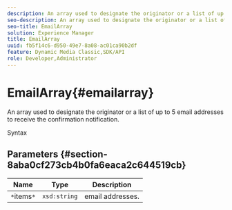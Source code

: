 ```yaml
---
description: An array used to designate the originator or a list of up to 5 email addresses to receive the confirmation notification.
seo-description: An array used to designate the originator or a list of up to 5 email addresses to receive the confirmation notification.
seo-title: EmailArray
solution: Experience Manager
title: EmailArray
uuid: fb5f14c6-d950-49e7-8a08-ac01ca90b2df
feature: Dynamic Media Classic,SDK/API
role: Developer,Administrator
---
```


# EmailArray{#emailarray}

An array used to designate the originator or a list of up to 5 email addresses to receive the confirmation notification.

 Syntax 

## Parameters {#section-8aba0cf273cb4b0fa6eaca2c644519cb}

|  Name  | Type  | Description  |
|---|---|---|
|  `*`items`*`  | `xsd:string`  | email addresses.  |

